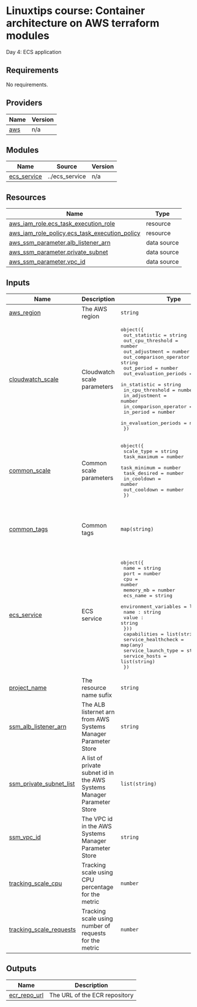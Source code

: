 <!-- BEGIN_TF_DOCS -->
# Linuxtips course: Container architecture on AWS terraform modules

Day 4: ECS application

## Requirements

No requirements.

## Providers

| Name | Version |
|------|---------|
| <a name="provider_aws"></a> [aws](#provider\_aws) | n/a |

## Modules

| Name | Source | Version |
|------|--------|---------|
| <a name="module_ecs_service"></a> [ecs\_service](#module\_ecs\_service) | ../ecs_service | n/a |

## Resources

| Name | Type |
|------|------|
| [aws_iam_role.ecs_task_execution_role](https://registry.terraform.io/providers/hashicorp/aws/latest/docs/resources/iam_role) | resource |
| [aws_iam_role_policy.ecs_task_execution_policy](https://registry.terraform.io/providers/hashicorp/aws/latest/docs/resources/iam_role_policy) | resource |
| [aws_ssm_parameter.alb_listener_arn](https://registry.terraform.io/providers/hashicorp/aws/latest/docs/data-sources/ssm_parameter) | data source |
| [aws_ssm_parameter.private_subnet](https://registry.terraform.io/providers/hashicorp/aws/latest/docs/data-sources/ssm_parameter) | data source |
| [aws_ssm_parameter.vpc_id](https://registry.terraform.io/providers/hashicorp/aws/latest/docs/data-sources/ssm_parameter) | data source |

## Inputs

| Name | Description | Type | Default | Required |
|------|-------------|------|---------|:--------:|
| <a name="input_aws_region"></a> [aws\_region](#input\_aws\_region) | The AWS region | `string` | `"us-east-1"` | no |
| <a name="input_cloudwatch_scale"></a> [cloudwatch\_scale](#input\_cloudwatch\_scale) | Cloudwatch scale parameters | <pre>object({<br>    out_statistic           = string<br>    out_cpu_threshold       = number<br>    out_adjustment          = number<br>    out_comparison_operator = string<br>    out_period              = number<br>    out_evaluation_periods  = number<br>    in_statistic            = string<br>    in_cpu_threshold        = number<br>    in_adjustment           = number<br>    in_comparison_operator  = string<br>    in_period               = number<br>    in_evaluation_periods   = number<br>  })</pre> | n/a | yes |
| <a name="input_common_scale"></a> [common\_scale](#input\_common\_scale) | Common scale parameters | <pre>object({<br>    scale_type   = string<br>    task_maximum = number<br>    task_minimum = number<br>    task_desired = number<br>    in_cooldown  = number<br>    out_cooldown = number<br>  })</pre> | n/a | yes |
| <a name="input_common_tags"></a> [common\_tags](#input\_common\_tags) | Common tags | `map(string)` | <pre>{<br>  "created_by": "terraform-linuxtips-aws-container-architecture",<br>  "day": "day4",<br>  "sandbox": "linuxtips"<br>}</pre> | no |
| <a name="input_ecs_service"></a> [ecs\_service](#input\_ecs\_service) | ECS service | <pre>object({<br>    name      = string<br>    port      = number<br>    cpu       = number<br>    memory_mb = number<br>    ecs_name  = string<br>    environment_variables = list(object({<br>      name : string<br>      value : string<br>    }))<br>    capabilities        = list(string)<br>    service_healthcheck = map(any)<br>    service_launch_type = string<br>    service_hosts       = list(string)<br>  })</pre> | n/a | yes |
| <a name="input_project_name"></a> [project\_name](#input\_project\_name) | The resource name sufix | `string` | `"linuxtips"` | no |
| <a name="input_ssm_alb_listener_arn"></a> [ssm\_alb\_listener\_arn](#input\_ssm\_alb\_listener\_arn) | The ALB listernet arn from AWS Systems Manager Parameter Store | `string` | n/a | yes |
| <a name="input_ssm_private_subnet_list"></a> [ssm\_private\_subnet\_list](#input\_ssm\_private\_subnet\_list) | A list of private subnet id in the AWS Systems Manager Parameter Store | `list(string)` | n/a | yes |
| <a name="input_ssm_vpc_id"></a> [ssm\_vpc\_id](#input\_ssm\_vpc\_id) | The VPC id in the AWS Systems Manager Parameter Store | `string` | n/a | yes |
| <a name="input_tracking_scale_cpu"></a> [tracking\_scale\_cpu](#input\_tracking\_scale\_cpu) | Tracking scale using CPU percentage for the metric | `number` | n/a | yes |
| <a name="input_tracking_scale_requests"></a> [tracking\_scale\_requests](#input\_tracking\_scale\_requests) | Tracking scale using number of requests for the metric | `number` | n/a | yes |

## Outputs

| Name | Description |
|------|-------------|
| <a name="output_ecr_repo_url"></a> [ecr\_repo\_url](#output\_ecr\_repo\_url) | The URL of the ECR repository |
<!-- END_TF_DOCS -->